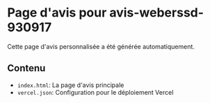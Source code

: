 # Page d'avis pour avis-weberssd-930917

Cette page d'avis personnalisée a été générée automatiquement.

## Contenu

- `index.html`: La page d'avis principale
- `vercel.json`: Configuration pour le déploiement Vercel
